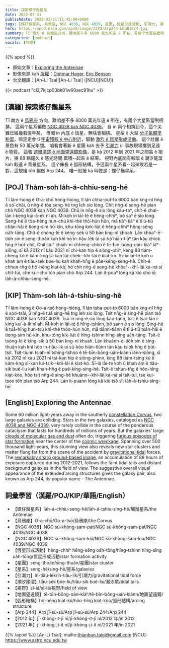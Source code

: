 ```yaml
---
title: 探索蝶仔鬚星系
date: 2022-03-31
publishdate: 2022-03-31T11:45:00+0800
tags: [蝶仔鬚星系, 烏鴉座, NGC 4038, NGC 4039, 星團, 恆星形成活動, 引潮力, 潮汐尾溜, 弧形結構, 地面望遠鏡, 視野, 星系]
hero: https://apod.nasa.gov/apod/image/2203/Arp244-LRGB1024.jpg
summary: Tī 南方 ê 烏鴉座方向，離咱差不多 6000 萬光年遠 ê 所在，有兩个大星系當咧相挵。這兩个星系編做 NGC 4038 kah NGC 4039。
categories: [podcast]
vocals: [阿錕]
---
```


{{% apod %}}

- 原始文章：[Exploring the Antennae](https://apod.nasa.gov/apod/ap220331.html)
- 影像來源 kah [版權][copyright]：[Dietmar Hager](https://www.facebook.com/StargazerObservatory/), [Eric Benson](http://www.faintgalaxy.com/)
- 台文翻譯：[An-Li Tsai][An-Li Tsai] ([NCU][NCU])

{{< podcast "cl2j7kjcp03bk01w60xec91hu" >}}

## [漢羅] 探索蝶仔鬚星系
Tī 南方 ê [烏鴉座][constellation Corvus] 方向，離咱差不多 6000 萬光年遠 ê 所在，有兩个大星系當咧相挵。
這兩个星系編做 [NGC 4038 kah NGC 4039][NGC 4038 and NGC 4039]。
自 in 兩个相挵到今，這个災難已經幾若億年矣。
毋閣 in 內底 ê 恆星，無啥會相挵。
星系 ê 大型 [分子氣體塗粉雲][clouds of molecular gas and dust]，嘛定定會 tī [宇宙殘骸 ê 中心附近][cosmic wreckage]，驅動 [激烈 ê 恆星形成活動][furious episodes of star formation]。
這个壯麗 ê 景色有 50 萬光年闊。
咱看會著新 ê 星團 kah 去予 [引潮力][gravitational tidal] ùi 事故現場擲到足遠 ê 物質。
這張 [遮爾清楚 ê 地面望遠鏡影像][remarkably sharp ground-based image]，是 kā 2012 年到 2021 年之間翕 ê 相片，揀 88 點鐘久 ê 感光時間 累積--起來 ê 結果。
視野內底閣有較暗 ê 潮汐尾溜 kah 較遠 ê 背景星系。
這个伸長 ê 弧形結構，予這兩个星系看--起來敢若是一對，這規組 to̍h 編做 Arp 244。
咱一般攏 kā 叫做是：蝶仔鬚星系。

## [POJ] Thàm-soh Ia̍h-á-chhiu-seng-hē
Tī lâm-hong ê O͘-a-chō hong-hiòng, lî lán chha-put-to 6000 bān kng-nî hn̄g ê só͘-chāi, ū nn̄g-ê tōa seng-hē tng leh sio lòng.
Chit nn̄g-ê seng-hē pian chò NGC 4038 kah NGC 4039.
Chū in nn̄g-ê sio lòng kàu-taⁿ, chit-ê chai-lān í-keng kúi-ā-ek nî ah.
M̄-koh in lāi-té ê hêng-chhiⁿ, bô saⁿ ē sio lòng.
Seng-hē ê tōa-hêng hun-chú khì-thé thô͘-hún hûn, mā tiāⁿ-tiāⁿ ē tī ú-tiū chân-hâi ê tiong-sim hū-kīn, khu-tōng kek-lia̍t ê hêng-chhiⁿ hêng-sêng oa̍h-tāng.
Chit-ê chòng-lē ê kéng-sek ū 50 bān kng-nî khoah.
Lán khòaⁿ-ē-tio̍h sin ê seng-thoân kah khì hō͘ ín-tiâu-le̍k ùi sū-kò͘ hiān-tiûⁿ tàn kàu chiok hn̄g ê bu̍t-chit.
Chit-tiuⁿ chiah-nī chheng-chhó͘ ê tē-bīn-bōng-oán-kiàⁿ iáⁿ-siōng, sī kā 2012 nî kàu 2021 nî chi-kan hip ê siòng-phìⁿ, kéng 88 tiám-cheng kú ê kám-kng sî-kan lúi-chek--khí-lâi ê kiat-kó.
Sī-iá lāi-té koh ū khah àm ê tiâu-se̍k bóe-liu kah khah-hn̄g ê pōe-kéng-seng-hē.
Chi̍t-ê chhun-tn̂g ê hô͘-hêng kiat-kò͘, hō͘ chit nn̄g-ê seng-hē khòaⁿ--khí-lâi ká-ná sī chi̍t-tùi, che kui-cho͘ to̍h pian chò Arp 244.
Lán it-poaⁿ lóng kā kiò chò sī: Ia̍h-á-chhiu-seng-hē.

## [KIP] Thàm-soh Ia̍h-á-tshiu-sing-hē
Tī lâm-hong ê Oo-a-tsō hong-hiòng, lî lán tsha-put-to 6000 bān kng-nî hn̄g ê sóo-tsāi, ū nn̄g-ê tuā sing-hē tng leh sio lòng.
Tsit nn̄g-ê sing-hē pian tsò NGC 4038 kah NGC 4039.
Tsū in nn̄g-ê sio lòng kàu-tann, tsit-ê tsai-lān í-king kuí-ā-ik nî ah.
M̄-koh in lāi-té ê hîng-tshinn, bô sann ē sio lòng.
Sing-hē ê tuā-hîng hun-tsú khì-thé thôo-hún hûn, mā tiānn-tiānn ē tī ú-tiū tsân-hâi ê tiong-sim hū-kīn, khu-tōng kik-lia̍t ê hîng-tshinn hîng-sîng ua̍h-tāng.
Tsit-ê tsòng-lē ê kíng-sik ū 50 bān kng-nî khuah.
Lán khuànn-ē-tio̍h sin ê sing-thuân kah khì hōo ín-tiâu-li̍k uì sū-kòo hiān-tiûnn tàn kàu tsiok hn̄g ê bu̍t-tsit.
Tsit-tiunn tsiah-nī tshing-tshóo ê tē-bīn-bōng-uán-kiànn iánn-siōng, sī kā 2012 nî kàu 2021 nî tsi-kan hip ê siòng-phìnn, kíng 88 tiám-tsing kú ê kám-kng sî-kan luí-tsik--khí-lâi ê kiat-kó.
Sī-iá lāi-té koh ū khah àm ê tiâu-si̍k bué-liu kah khah-hn̄g ê puē-kíng-sing-hē.
Tsi̍t-ê tshun-tn̂g ê hôo-hîng kiat-kòo, hōo tsit nn̄g-ê sing-hē khuànn--khí-lâi ká-ná sī tsi̍t-tuì, tse kui-tsoo to̍h pian tsò Arp 244.
Lán it-puann lóng kā kiò tsò sī: Ia̍h-á-tshiu-sing-hē.

## [English] Exploring the Antennae

Some 60 million light-years away in the southerly [constellation Corvus][constellation Corvus], two large galaxies are colliding.
Stars in the two galaxies, cataloged as [NGC 4038 and NGC 4039][NGC 4038 and NGC 4039], very rarely collide in the course of the ponderous cataclysm that lasts for hundreds of millions of years.
But the galaxies' large [clouds of molecular gas and dust][clouds of molecular gas and dust] often do, triggering [furious episodes of star formation][furious episodes of star formation] near the center of the [cosmic wreckage][cosmic wreckage].
Spanning over 500 thousand light-years, this stunning view also reveals new star clusters and matter flung far from the scene of the accident by [gravitational tidal][gravitational tidal] forces.
The [remarkably sharp ground-based image][remarkably sharp ground-based image], an accumulation of 88 hours of exposure captured during 2012-2021, follows the faint tidal tails and distant background galaxies in the field of view.
The suggestive overall visual appearance of the extended arcing structures gives the galaxy pair, also known as Arp 244, its popular name - The Antennae.

## 詞彙學習（漢羅/POJ/KIP/華語/English）
- 【蝶仔鬚星系】Ia̍h-á-chhiu-seng-hē/Ia̍h-á-tshiu-sing-hē/觸鬚星系/the Antennae
- 【烏鴉座】O͘-a-chō/Oo-a-tsō/烏鴉座/the Corvus
- 【NGC 4038】NGC sù-khòng-sam-pat/NGC sù-khòng-sam-pat/NGC 4038/NGC 4038
- 【NGC 4039】NGC sù-khòng-sam-kiú/NGC sù-khòng-sam-kiú/NGC 4039/NGC 4039
- 【恆星形成活動】hêng-chhiⁿ hêng-sêng oa̍h-tōng/hîng-tshinn hîng-sîng ua̍h-tōng/恆星形成活動/star formation activity
- 【星團】seng-thoân/sing-thuân/星團/star cluster
- 【星系】seng-hē/sing-hē/星系/galaxies
- 【引潮力】ín-tiâu-le̍k/ín-tiâu-li̍k/引潮力/gravitational tidal force
- 【潮汐尾溜】tiâu-se̍k bóe-liu/tiâu-si̍k bué-liu/潮汐尾/tidal tails
- 【視野】sī-iá/sī-iá/視野/field of view
- 【地面望遠鏡】tē-bīn-bōng-oán-kiàⁿ/tē-bīn-bōng-uán-kiànn/地面望遠鏡/
- 【弧形結構】hô͘-hêng kiat-kò͘/hôo-hîng kiat-kòo/弧形結構/arcing structure
- 【Arp 244】Arp jī-sù-sù/Arp jī-sù-sù/Arp 244/Arp 244
- 【2012 年】jī-khòng-it-jī nî/jī-khòng-it-jī nî/2012 年/in 2012
- 【2021 年】jī-khòng-jī-it nî/jī-khòng-jī-it nî/2021 年/in 2021



{{% /apod %}}
[An-Li Tsai]: mailto:thianbun.taigi@gmail.com
[NCU]: https://www.astro.ncu.edu.tw

[copyright]: https://apod.nasa.gov/apod/fap/lib/about_apod.html#srapply

[constellation Corvus]:http://hawastsoc.org/deepsky/crv/index.html
[NGC 4038 and NGC 4039]:http://spider.seds.org/spider/Misc/n4038-9.html
[clouds of molecular gas and dust]:https://arxiv.org/abs/1909.05240
[furious episodes of star formation]:https://hubblesite.org/contents/media/images/2006/46/1995-Image.html
[cosmic wreckage]:https://apod.nasa.gov/apod/ap120604.html
[gravitational tidal]:https://astronomy.swin.edu.au/cosmos/t/Tidal+Tails
[remarkably sharp ground-based image]:https://www.facebook.com/StargazerObservatory/photos/1693801847493206/
